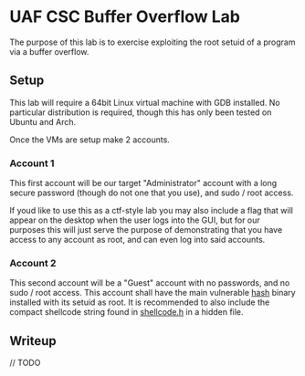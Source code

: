 # UAF CSC Buffer Overflow Lab
The purpose of this lab is to exercise exploiting the root setuid of a program via a buffer overflow.

## Setup
This lab will require a 64bit Linux virtual machine with GDB installed.
No particular distribution is required, though this has only been tested on Ubuntu and Arch.

Once the VMs are setup make 2 accounts. 

### Account 1
This first account will be our target "Administrator" account with a long secure password (though do not one that you use), 
and sudo / root access.

If youd like to use this as a ctf-style lab you may also include a flag that will appear on the desktop when the user logs into the GUI, 
but for our purposes this will just serve the purpose of demonstrating that you have access to any account as root, 
and can even log into said accounts.

### Account 2
This second account will be a "Guest" account with no passwords, and no sudo / root access. 
This account shall have the main vulnerable [hash](main.c) binary installed with its setuid as root. 
It is recommended to also include the compact shellcode string found in [shellcode.h](shellcode.h) in a hidden file.

## Writeup

// TODO